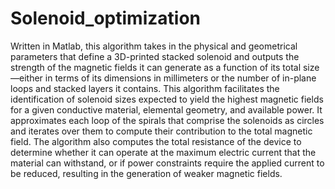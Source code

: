 # Solenoid_optimization
Written in Matlab, this algorithm takes in the physical and geometrical parameters that define a 3D-printed stacked solenoid and outputs the strength of the magnetic fields it can generate as a function of its total size—either in terms of its dimensions in millimeters or the number of in-plane loops and stacked layers it contains. This algorithm facilitates the identification of solenoid sizes expected to yield the highest magnetic fields for a given conductive material, elemental geometry, and available power. It approximates each loop of the spirals that comprise the solenoids as circles and iterates over them to compute their contribution to the total magnetic field. The algorithm also computes the total resistance of the device to determine whether it can operate at the maximum electric current that the material can withstand, or if power constraints require the applied current to be reduced, resulting in the generation of weaker magnetic fields.
